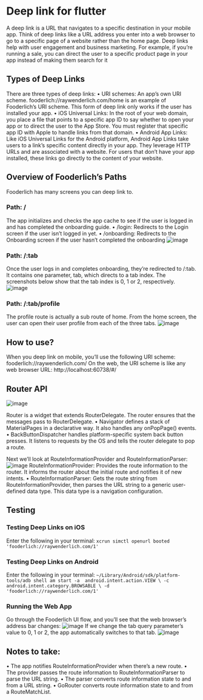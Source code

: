 # Deep link for flutter

A deep link is a URL that navigates to a specific destination in your mobile app. 
Think of deep links like a URL address you enter into a web browser to go to a 
specific page of a website rather than the home page.
Deep links help with user engagement and business marketing. For example, if 
you’re running a sale, you can direct the user to a specific product page in your app 
instead of making them search for it

## Types of Deep Links
There are three types of deep links:
• URI schemes: An app’s own URI scheme. fooderlich://raywenderlich.com/home
is an example of Fooderlich’s URI scheme. This form of deep link only works if the 
user has installed your app.
• iOS Universal Links: In the root of your web domain, you place a file that points 
to a specific app ID to say whether to open your app or to direct the user to the 
App Store. You must register that specific app ID with Apple to handle links from 
that domain.
• Android App Links: Like iOS Universal Links for the Android platform, Android 
App Links take users to a link’s specific content directly in your app. They leverage 
HTTP URLs and are associated with a website. For users that don’t have your app 
installed, these links go directly to the content of your website.

## Overview of Fooderlich’s Paths
Fooderlich has many screens you can deep link to.
### Path: /
The app initializes and checks the app cache to see if the user is logged in and has 
completed the onboarding guide.
• /login: Redirects to the Login screen if the user isn’t logged in yet.
• /onboarding: Redirects to the Onboarding screen if the user hasn’t completed the 
onboarding
![image](https://user-images.githubusercontent.com/20933055/235304669-9e17cc7f-5ab7-4365-9b04-0d0d60ad3d82.png)
 
 ### Path: /:tab
 Once the user logs in and completes onboarding, they’re redirected to /:tab. It 
contains one parameter, tab, which directs to a tab index. The screenshots below 
show that the tab index is 0, 1 or 2, respectively.
![image](https://user-images.githubusercontent.com/20933055/235304688-38f68d3a-6b2f-43b1-994d-1798a988fa0f.png)

### Path: /:tab/profile
The profile route is actually a sub route of home. From the home screen, the user can 
open their user profile from each of the three tabs.
![image](https://user-images.githubusercontent.com/20933055/235304708-b0e33eac-1a8a-4a20-8535-b729268ae316.png)


## How to use?
When you deep link on mobile, you’ll use the following URI scheme:
fooderlich://raywenderlich.com/<path>
On the web, the URI scheme is like any web browser URL:
http://localhost:60738/#/<path>

##  Router API
![image](https://user-images.githubusercontent.com/20933055/235304744-f47c8ea9-6a6a-4325-867a-6d240f6cb94a.png)

Router is a widget that extends RouterDelegate. The router ensures that the 
messages pass to RouterDelegate.
• Navigator defines a stack of MaterialPages in a declarative way. It also handles 
any onPopPage() events.
• BackButtonDispatcher handles platform-specific system back button presses. It 
listens to requests by the OS and tells the router delegate to pop a route.

Next we’ll look at RouteInformationProvider and RouteInformationParser:
![image](https://user-images.githubusercontent.com/20933055/235304790-01cf7bda-c3d4-4e77-bcec-856c3058b003.png)
RouteInformationProvider: Provides the route information to the router. It 
informs the router about the initial route and notifies it of new intents.
• RouteInformationParser: Gets the route string from 
RouteInformationProvider, then parses the URL string to a generic user-defined 
data type. This data type is a navigation configuration.


## Testing
### Testing Deep Links on iOS
Enter the following in your terminal:
`xcrun simctl openurl booted 'fooderlich://raywenderlich.com/1'`
### Testing Deep Links on Android
Enter the following in your terminal:
`
~/Library/Android/sdk/platform-tools/adb shell am start -a 
android.intent.action.VIEW \
 -c android.intent.category.BROWSABLE \
 -d 'fooderlich://raywenderlich.com/1'
 `
### Running the Web App
Go through the Fooderlich UI flow, and you’ll see that the web browser’s address bar 
changes:
![image](https://user-images.githubusercontent.com/20933055/235304924-cfcb5bd1-77d4-42ba-aeeb-8f056a2c340c.png)
If we change the tab query parameter’s value to 0, 1 or 2, the app automatically 
switches to that tab.
![image](https://user-images.githubusercontent.com/20933055/235304944-18ff1dda-52ae-4cd4-927f-6d893e11f0f0.png)


## Notes to take:
• The app notifies RouteInformationProvider when there’s a new route.
• The provider passes the route information to RouteInformationParser to parse 
the URL string.
• The parser converts route information state to and from a URL string.
• GoRouter converts route information state to and from a RouteMatchList.
